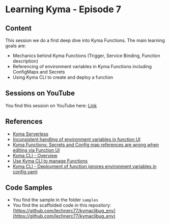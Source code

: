 # Learning Kyma - Episode 7

## Content

This session we do a first deep dive into Kyma Functions. The main learning goals are:

* Mechanics behind Kyma Functions (Trigger, Service Binding, Function description)
* Referencing of environment variables in Kyma Functions including ConfigMaps and Secrets
* Using Kyma CLI to create and deploy a function

## Sessions on YouTube

You find this session on YouTube here: [Link](https://youtu.be/dT2oa8ydQYQ)

## References

* [Kyma Serverless](https://kyma-project.io/docs/components/serverless/)
* [Inconsistent handling of environment variables in function UI](https://github.com/kyma-project/kyma/issues/10311)
* [Kyma Functions: Secrets and Config map references are wrong when editing via Function UI](https://github.com/kyma-project/kyma/issues/10303)
* [Kyma CLI - Overview](https://kyma-project.io/docs/1.18/cli/overview#overview-overview)
* [Use Kyma CLI to manage Functions](https://kyma-project.io/docs/1.18/cli/overview#tutorials-use-kyma-cli-to-manage-functions)
* [Kyma CLI - Deployment of function ignores environment variables in config.yaml ](https://github.com/kyma-project/cli/issues/715)

## Code Samples

* You find the sample in the folder `samples`
* You find the scaffolded code in this repository: [https://github.com/lechnerc77/kymaclibug_env](https://github.com/lechnerc77/kymaclibug_env)
